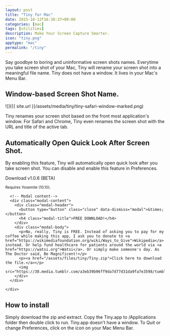 ```yaml
---
layout: post
title: "Tiny for Mac"
date: 2015-10-12T16:38:37+09:00
categories: [mac]
tags: [utilities]
description: Make Your Screen Capture Smarter.
icon: "tiny.png"
apptype: "mac"
permalink: "/tiny"
---
```


Say goodbye to boring and uninformative screen shots names. Everytime you take screen shot of your Mac, Tiny will rename your screen shot into a meaningful file name. Tiny does not have a window. It lives in your Mac's Menu Bar.

## Window-based Screen Shot Name.

![]({{ site.url }}/assets/media/tiny/tiny-safari-window-marked.png)

Tiny renames your screen shot based on the front most application's window. For Safari and Chrome, Tiny even renames the screen shot with the URL and title of the active tab.

## Automatically Open Quick Look After Screen Shot.

By enabling this feature, Tiny will automatically open quick look after you take screen shot. You can disable and enable this feature in Preferences.

<div class="tinydownload">
  <a class="btn btn-primary btn-lg btn-tinydownload" role="button">Download v1.0.6 (BETA)</a>
  <p><small>Requires Yosemite (10.10).</small></p>
  <!-- Modal -->
  <div id="myModal" class="modal fade" role="dialog">
    <div class="modal-dialog">

      <!-- Modal content-->
      <div class="modal-content">
        <div class="modal-header">
          <button type="button" class="close" data-dismiss="modal">&times;</button>
          <h4 class="modal-title">FREE DOWNLOAD!</h4>
        </div>
        <div class="modal-body">
          <p>No, really, Tiny is FREE. Instead of asking you to pay for my coffee while making this app, I ask you to donate to <a href="https://wikimediafoundation.org/wiki/Ways_to_Give">Wikipedia</a> instead. Or help fund healthcare for patients around the world via <a href="https://watsi.org">Watsi</a>. Or simply make someone's day. As The Doctor said, Be Magnificent!</p>
          <p><a href="/assets/files/tiny/Tiny.zip">Click here to download the file.</a></p>
          <img src="https://38.media.tumblr.com/a3eb39b96ff9da7d77d31da9fa7e3598/tumblr_mi8ggsHpW21rzqimpo1_500.gif">
        </div>
      </div>

    </div>
  </div>
</div>

## How to install

Simply download the zip and extract. Copy the Tiny.app to /Applications folder then double click to run. Tiny.app doesn't have a window. To Quit or change Preferences, click on the icon on your Mac Menu Bar.

<script src="//code.jquery.com/jquery-1.11.3.min.js"></script>
<script src="//code.jquery.com/jquery-migrate-1.2.1.min.js"></script>
<script type="text/javascript">
    $('.btn-tinydownload').click(function () {
      $('#myModal').modal('show');
    });
</script>
